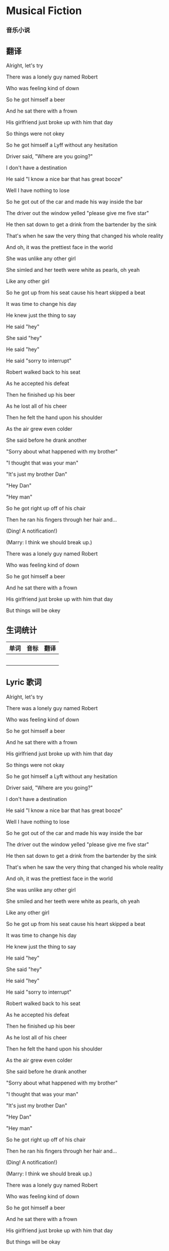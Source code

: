 # Musical Fiction
### 音乐小说

## 翻译
Alright, let's try

There was a lonely guy named Robert

Who was feeling kind of down

So he got himself a beer

And he sat there with a frown

His girlfriend just broke up with him that day

So things were not okey

So he got himself a Lyff without any hesitation

Driver said, "Where are you going?"

I don't have a destination

He said "I know a nice bar that has great booze"

Well I have nothing to lose

So he got out of the car and made his way inside the bar

The driver out the window yelled "please give me five star"

He then sat down to get a drink from the bartender by the sink

That's when he saw the very thing that changed his whole reality

And oh, it was the prettiest face in the world

She was unlike any other girl

She simled and her teeth were white as pearls, oh yeah

Like any other girl

So he got up from his seat cause his heart skipped a beat

It was time to change his day

He knew just the thing to say

He said "hey"

She said "hey"

He said "hey"

He said "sorry to interrupt"

Robert walked back to his seat

As he accepted his defeat

Then he finished up his beer

As he lost all of his cheer

Then he felt the hand upon his shoulder

As the air grew even colder

She said before he drank another

"Sorry about what happened with my brother"

"I thought that was your man"

"It's just my brother Dan"

"Hey Dan"

"Hey man"

So he got right up off of his chair

Then he ran his fingers through her hair and...

(Ding! A notification!)

(Marry: I think we should break up.)

There was a lonely guy named Robert

Who was feeling kind of down

So he got himself a beer

And he sat there with a frown

His girlfriend just broke up with him that day

But things will be okey

## 生词统计
| 单词 | 音标 | 翻译 |
| - | - | - |
|  |  |  |
|  |  |  |
|  |  |  |
|  |  |  |
|  |  |  |

## Lyric 歌词

Alright, let's try

There was a lonely guy named Robert

Who was feeling kind of down

So he got himself a beer

And he sat there with a frown

His girlfriend just broke up with him that day

So things were not okay

So he got himself a Lyft without any hesitation

Driver said, "Where are you going?"

I don't have a destination

He said "I know a nice bar that has great booze"

Well I have nothing to lose

So he got out of the car and made his way inside the bar

The driver out the window yelled "please give me five star"

He then sat down to get a drink from the bartender by the sink

That's when he saw the very thing that changed his whole reality

And oh, it was the prettiest face in the world

She was unlike any other girl

She smiled and her teeth were white as pearls, oh yeah

Like any other girl

So he got up from his seat cause his heart skipped a beat

It was time to change his day

He knew just the thing to say

He said "hey"

She said "hey"

He said "hey"

He said "sorry to interrupt"

Robert walked back to his seat

As he accepted his defeat

Then he finished up his beer

As he lost all of his cheer

Then he felt the hand upon his shoulder

As the air grew even colder

She said before he drank another

"Sorry about what happened with my brother"

"I thought that was your man"

"It's just my brother Dan"

"Hey Dan"

"Hey man"

So he got right up off of his chair

Then he ran his fingers through her hair and...

(Ding! A notification!)

(Marry: I think we should break up.)

There was a lonely guy named Robert

Who was feeling kind of down

So he got himself a beer

And he sat there with a frown

His girlfriend just broke up with him that day

But things will be okay

<src-rtyAudio :src="'https://rtyxmd.gitee.io/rtyresourcesmusic/Rudy Mancuso/Musical Fiction.mp3'"></src-rtyAudio>